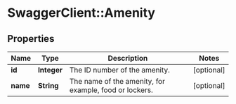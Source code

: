 # SwaggerClient::Amenity

## Properties
Name | Type | Description | Notes
------------ | ------------- | ------------- | -------------
**id** | **Integer** | The ID number of the amenity. | [optional] 
**name** | **String** | The name of the amenity, for example, food or lockers. | [optional] 


